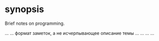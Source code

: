 # synopsis
Brief notes on programming.





...
... формат заметок, а не исчерпывающее описание темы
...
...
...
...
